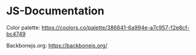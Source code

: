 # JS-Documentation

Color palette: https://coolors.co/palette/386641-6a994e-a7c957-f2e8cf-bc4749

Backbonejs.org: https://backbonejs.org/